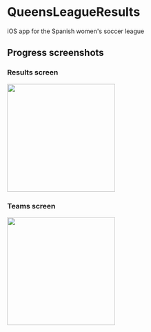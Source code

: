 # QueensLeagueResults
iOS app for the Spanish women's soccer league

## Progress screenshots
### Results screen
<img src="https://github.com/ibrahimhdez/QueensLeagueResults/assets/16134568/48446a1a-356b-4c46-b38d-f23d1d074ef8" width="250">

### Teams screen
<img src="https://github.com/ibrahimhdez/QueensLeagueResults/assets/16134568/568ec0e0-ac41-490e-8419-289c02314765" width="250">

